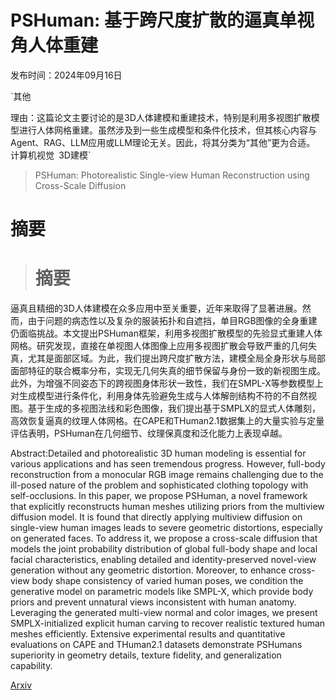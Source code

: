 # PSHuman: 基于跨尺度扩散的逼真单视角人体重建

发布时间：2024年09月16日

`其他

理由：这篇论文主要讨论的是3D人体建模和重建技术，特别是利用多视图扩散模型进行人体网格重建。虽然涉及到一些生成模型和条件化技术，但其核心内容与Agent、RAG、LLM应用或LLM理论无关。因此，将其分类为“其他”更为合适。` `计算机视觉` `3D建模`

> PSHuman: Photorealistic Single-view Human Reconstruction using Cross-Scale Diffusion

# 摘要

> # 摘要
逼真且精细的3D人体建模在众多应用中至关重要，近年来取得了显著进展。然而，由于问题的病态性以及复杂的服装拓扑和自遮挡，单目RGB图像的全身重建仍面临挑战。本文提出PSHuman框架，利用多视图扩散模型的先验显式重建人体网格。研究发现，直接在单视图人体图像上应用多视图扩散会导致严重的几何失真，尤其是面部区域。为此，我们提出跨尺度扩散方法，建模全局全身形状与局部面部特征的联合概率分布，实现无几何失真的细节保留与身份一致的新视图生成。此外，为增强不同姿态下的跨视图身体形状一致性，我们在SMPL-X等参数模型上对生成模型进行条件化，利用身体先验避免生成与人体解剖结构不符的不自然视图。基于生成的多视图法线和彩色图像，我们提出基于SMPLX的显式人体雕刻，高效恢复逼真的纹理人体网格。在CAPE和THuman2.1数据集上的大量实验与定量评估表明，PSHuman在几何细节、纹理保真度和泛化能力上表现卓越。

> 
Abstract:Detailed and photorealistic 3D human modeling is essential for various applications and has seen tremendous progress. However, full-body reconstruction from a monocular RGB image remains challenging due to the ill-posed nature of the problem and sophisticated clothing topology with self-occlusions. In this paper, we propose PSHuman, a novel framework that explicitly reconstructs human meshes utilizing priors from the multiview diffusion model. It is found that directly applying multiview diffusion on single-view human images leads to severe geometric distortions, especially on generated faces. To address it, we propose a cross-scale diffusion that models the joint probability distribution of global full-body shape and local facial characteristics, enabling detailed and identity-preserved novel-view generation without any geometric distortion. Moreover, to enhance cross-view body shape consistency of varied human poses, we condition the generative model on parametric models like SMPL-X, which provide body priors and prevent unnatural views inconsistent with human anatomy. Leveraging the generated multi-view normal and color images, we present SMPLX-initialized explicit human carving to recover realistic textured human meshes efficiently. Extensive experimental results and quantitative evaluations on CAPE and THuman2.1 datasets demonstrate PSHumans superiority in geometry details, texture fidelity, and generalization capability.
    

[Arxiv](https://arxiv.org/pdf/2409.10141)
